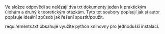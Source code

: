 Ve složce odpovědi se nelézají dva txt dokumenty jeden k praktickým úlohám a druhý k teoretickým otázkám. Tyto txt soubory popisují jak si autor popisuje ideální způsob jak řešení spustit/použít.

requirements.txt obsahuje využité python knihovny pro jednodušší instalaci.